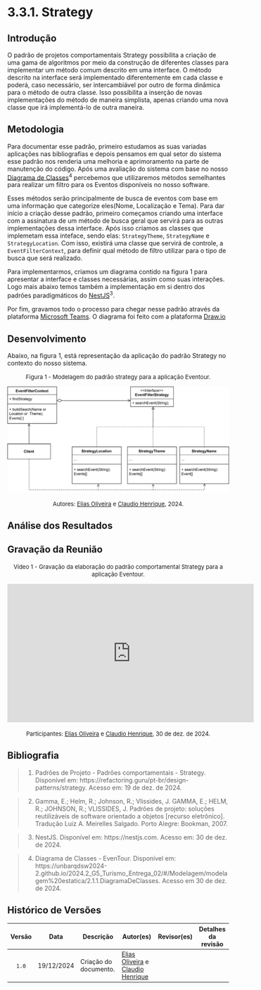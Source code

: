 # 3.3.1. Strategy

## Introdução

O padrão de projetos comportamentais Strategy possibilita a criação de uma gama de algoritmos por meio da construção de diferentes classes para implementar um método comum descrito em uma interface. O método descrito na interface será implementado diferentemente em cada classe e poderá, caso necessário, ser intercambiável por outro de forma dinâmica para o método de outra classe. Isso possibilita a inserção de novas implementações do método de maneira simplista, apenas criando uma nova classe que irá implementá-lo de outra maneira.

## Metodologia

Para documentar esse padrão, primeiro estudamos as suas variadas aplicações nas bibliografias e depois pensamos em qual setor do sistema esse padrão nos renderia uma melhoria e aprimoramento na parte de manutenção do código. Após uma avaliação do sistema com base no nosso [Diagrama de Classes](https://unbarqdsw2024-2.github.io/2024.2_G5_Turismo_Entrega_02/#/Modelagem/modelagem%20estatica/2.1.1.DiagramaDeClasses)<sup><a herf="#ref4">4</a></sup> percebemos que utilizaremos métodos semelhantes para realizar um filtro para os Eventos disponíveis no nosso software.

Esses métodos serão principalmente de busca de eventos com base em uma informação que categorize eles(Nome, Localização e Tema). Para dar início a criação desse padrão, primeiro começamos criando uma interface com a assinatura de um método de busca geral que servirá para as outras implementações dessa interface. Após isso criamos as classes que implemetam essa inteface, sendo elas: `StrategyTheme`, `StrategyName` e `StrategyLocation`. Com isso, existirá uma classe que servirá de controle, a `EventFilterContext`, para definir qual método de filtro utilizar para o tipo de busca que será realizado. 

Para implementarmos, criamos um diagrama contido na figura 1 para apresentar a interface e classes necessárias, assim como suas interações. Logo mais abaixo temos também a implementação em si dentro dos padrões paradigmáticos do [NestJS](https://nestjs.com/)<sup><a herf="#ref3">3</a></sup>.

Por fim, gravamos todo o processo para chegar nesse padrão através da plataforma [Microsoft Teams](https://www.microsoft.com/pt-br/microsoft-teams/group-chat-software/). O diagrama foi feito com a plataforma [Draw.io](https://draw.io/)

## Desenvolvimento

Abaixo, na figura 1, está representação da aplicação do padrão Strategy no contexto do nosso sistema.

<font size="2"><p style="text-align: center">Figura 1 - Modelagem do padrão strategy para a aplicação Eventour.</p></font>

<center>

![imagem](../assets/comportamentais/strategy/diagrama_padrao_comportamental_strategy.svg)

</center>

<font size="2"><p style="text-align: center">Autores: [Elias Oliveira][EliasGH] e [Claudio Henrique][ClaudioGH], 2024.</p></font>


## Análise dos Resultados <!-- NÃO apague essa sub -->
<!-- 
    Utilize este espaço para destacar os principais achados, interpretar os dados e identificar implicações ou limitações dos resultados obtidos. Adicione observações objetivas e mantenha o foco na relevância dos resultados para o projeto. 
-->

## Gravação da Reunião 

<font size="2"><p style="text-align: center">Vídeo 1 - Gravação da elaboração do padrão comportamental Strategy para a aplicação Eventour.</p></font>

<iframe width="560" height="315" 
  src="https://www.youtube.com/embed/__G_8HwRduk" 
  frameborder="0" 
  allow="accelerometer; autoplay; clipboard-write; encrypted-media; gyroscope; picture-in-picture" 
  allowfullscreen>
</iframe>

<font size="2"><p style="text-align: center">Participantes: [Elias Oliveira][EliasGH] e [Claudio Henrique][ClaudioGH], 30 de dez. de 2024.</p></font>

## Bibliografia

> 1. <div id="ref1"></div>Padrões de Projeto - Padrões comportamentais - Strategy. Disponível em: https://refactoring.guru/pt-br/design-patterns/strategy. Acesso em: 19 de dez. de 2024.

> 2. <div id="ref2"></div>Gamma, E.; Helm, R.; Johnson, R.; Vlissides, J. GAMMA, E.; HELM, R.; JOHNSON, R.; VLISSIDES, J. Padrões de projeto: soluções reutilizáveis de software orientado a objetos [recurso eletrônico]. Tradução Luiz A. Meirelles Salgado. Porto Alegre: Bookman, 2007.

> 3. <div id="ref3"></div>NestJS. Disponível em: https://nestjs.com. Acesso em: 30 de dez. de 2024.

> 4. <div id="ref4"></div> Diagrama de Classes - EvenTour. Disponível em: https://unbarqdsw2024-2.github.io/2024.2_G5_Turismo_Entrega_02/#/Modelagem/modelagem%20estatica/2.1.1.DiagramaDeClasses. Acesso em 30 de dez. de 2024.

## Histórico de Versões

| Versão | Data | Descrição | Autor(es) | Revisor(es) | Detalhes da revisão |
| :----: | :--: | --------- | ----------- | ------ | :---: |
| `1.0`  | 19/12/2024 | Criação do documento. | [Elias Oliveira][EliasGH] e [Claudio Henrique][ClaudioGH]  |  |  | 

[AnaGH]: https://github.com/analufernanndess
[CainaGH]: https://github.com/freitasc
[ClaudioGH]: https://github.com/claudiohsc
[EliasGH]: https://github.com/EliasOliver21
[GuilhermeGH]: https://github.com/gmeister18
[JoelGH]: https://github.com/JoelSRangel
[KathlynGH]: https://github.com/klmurussi
[PabloGH]: https://github.com/pabloheika
[PedroRGH]: https://github.com/pedro-rodiguero
[PedroPGH]: https://github.com/Pedrin0030
[SamuelGH]: https://github.com/samuelalvess
[TalesGH]: https://github.com/TalesRG
